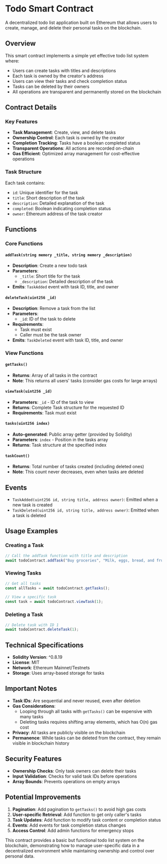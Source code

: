 # Todo Smart Contract

A decentralized todo list application built on Ethereum that allows users to create, manage, and delete their personal tasks on the blockchain.

## Overview

This smart contract implements a simple yet effective todo list system where:
- Users can create tasks with titles and descriptions
- Each task is owned by the creator's address
- Users can view their tasks and check completion status
- Tasks can be deleted by their owners
- All operations are transparent and permanently stored on the blockchain

## Contract Details

### Key Features

- **Task Management**: Create, view, and delete tasks
- **Ownership Control**: Each task is owned by the creator
- **Completion Tracking**: Tasks have a boolean completed status
- **Transparent Operations**: All actions are recorded on-chain
- **Gas Efficient**: Optimized array management for cost-effective operations

### Task Structure

Each task contains:
- `id`: Unique identifier for the task
- `title`: Short description of the task
- `description`: Detailed explanation of the task
- `completed`: Boolean indicating completion status
- `owner`: Ethereum address of the task creator

## Functions

### Core Functions

#### `addTask(string memory _title, string memory _description)`
- **Description**: Create a new todo task
- **Parameters**: 
  - `_title`: Short title for the task
  - `_description`: Detailed description of the task
- **Emits**: `TaskAdded` event with task ID, title, and owner

#### `deleteTask(uint256 _id)`
- **Description**: Remove a task from the list
- **Parameters**: 
  - `_id`: ID of the task to delete
- **Requirements**: 
  - Task must exist
  - Caller must be the task owner
- **Emits**: `TaskDeleted` event with task ID, title, and owner

### View Functions

#### `getTasks()`
- **Returns**: Array of all tasks in the contract
- **Note**: This returns all users' tasks (consider gas costs for large arrays)

#### `viewTask(uint256 _id)`
- **Parameters**: `_id` - ID of the task to view
- **Returns**: Complete Task structure for the requested ID
- **Requirements**: Task must exist

#### `tasks(uint256 index)`
- **Auto-generated**: Public array getter (provided by Solidity)
- **Parameters**: `index` - Position in the tasks array
- **Returns**: Task structure at the specified index

#### `taskCount()`
- **Returns**: Total number of tasks created (including deleted ones)
- **Note**: This count never decreases, even when tasks are deleted

## Events

- `TaskAdded(uint256 id, string title, address owner)`: Emitted when a new task is created
- `TaskDeleted(uint256 id, string title, address owner)`: Emitted when a task is deleted

## Usage Examples

### Creating a Task
```javascript
// Call the addTask function with title and description
await todoContract.addTask("Buy groceries", "Milk, eggs, bread, and fruits");
```

### Viewing Tasks
```javascript
// Get all tasks
const allTasks = await todoContract.getTasks();

// View a specific task
const task = await todoContract.viewTask(1);
```

### Deleting a Task
```javascript
// Delete task with ID 1
await todoContract.deleteTask(1);
```

## Technical Specifications

- **Solidity Version**: ^0.8.19
- **License**: MIT
- **Network**: Ethereum Mainnet/Testnets
- **Storage**: Uses array-based storage for tasks

## Important Notes

- **Task IDs**: Are sequential and never reused, even after deletion
- **Gas Considerations**: 
  - Looping through all tasks with `getTasks()` can be expensive with many tasks
  - Deleting tasks requires shifting array elements, which has O(n) gas cost
- **Privacy**: All tasks are publicly visible on the blockchain
- **Permanence**: While tasks can be deleted from the contract, they remain visible in blockchain history

## Security Features

- **Ownership Checks**: Only task owners can delete their tasks
- **Input Validation**: Checks for valid task IDs before operations
- **Array Bounds**: Prevents operations on empty arrays

## Potential Improvements

1. **Pagination**: Add pagination to `getTasks()` to avoid high gas costs
2. **User-specific Retrieval**: Add function to get only caller's tasks
3. **Task Updates**: Add function to modify task content or completion status
4. **Events**: Add events for task completion status changes
5. **Access Control**: Add admin functions for emergency stops

This contract provides a basic but functional todo list system on the blockchain, demonstrating how to manage user-specific data in a decentralized environment while maintaining ownership and control over personal data.
